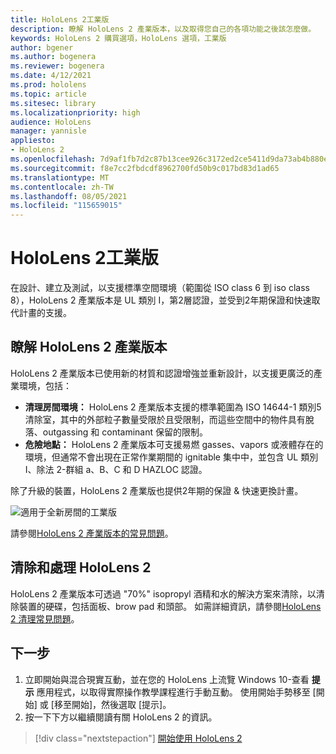 ```yaml
---
title: HoloLens 2工業版
description: 瞭解 HoloLens 2 產業版本，以及取得您自己的各項功能之後該怎麼做。
keywords: HoloLens 2 購買選項，HoloLens 選項，工業版
author: bgener
ms.author: bogenera
ms.reviewer: bogenera
ms.date: 4/12/2021
ms.prod: hololens
ms.topic: article
ms.sitesec: library
ms.localizationpriority: high
audience: HoloLens
manager: yannisle
appliesto:
- HoloLens 2
ms.openlocfilehash: 7d9af1fb7d2c87b13cee926c3172ed2ce5411d9da73ab4b880efb1bd837ca3e5
ms.sourcegitcommit: f8e7cc2fbdcdf8962700fd50b9c017bd83d1ad65
ms.translationtype: MT
ms.contentlocale: zh-TW
ms.lasthandoff: 08/05/2021
ms.locfileid: "115659015"
---
```

# <a name="hololens-2-industrial-edition"></a>HoloLens 2工業版

在設計、建立及測試，以支援標準空間環境（範圍從 ISO class 6 到 iso class 8），HoloLens 2 產業版本是 UL 類別 I，第2層認證，並受到2年期保證和快速取代計畫的支援。

## <a name="learn-about-hololens-2-industrial-edition"></a>瞭解 HoloLens 2 產業版本

HoloLens 2 產業版本已使用新的材質和認證增強並重新設計，以支援更廣泛的產業環境，包括：

- **清理房間環境：** HoloLens 2 產業版本支援的標準範圍為 ISO 14644-1 類別5清除室，其中的外部粒子數量受限於且受限制，而這些空間中的物件具有脫落、outgassing 和 contaminant 保留的限制。
- **危險地點：** HoloLens 2 產業版本可支援易燃 gasses、vapors 或液體存在的環境，但通常不會出現在正常作業期間的 ignitable 集中中，並包含 UL 類別 I、除法 2-群組 a、B、C 和 D HAZLOC 認證。

除了升級的裝置，HoloLens 2 產業版也提供2年期的保證 & 快速更換計畫。

![適用于全新房間的工業版](./images/ie-small-pic.png)

請參閱[HoloLens 2 產業版本的常見問題](hololens2-industrial-edition-faq.md)。

## <a name="cleaning-and-handling-hololens-2"></a>清除和處理 HoloLens 2

HoloLens 2 產業版本可透過 "70%" isopropyl 酒精和水的解決方案來清除，以清除裝置的硬碟，包括面板、brow pad 和頭部。 如需詳細資訊，請參閱[HoloLens 2 清理常見問題](/hololens/hololens2-maintenance)。

## <a name="next-steps"></a>下一步

1. 立即開始與混合現實互動，並在您的 HoloLens 上流覽 Windows 10-查看 **提示** 應用程式，以取得實際操作教學課程進行手動互動。 使用開始手勢移至 [開始] 或 [移至開始]，然後選取 [提示]。
1. 按一下下方以繼續閱讀有關 HoloLens 2 的資訊。

> [!div class="nextstepaction"]
> [開始使用 HoloLens 2](hololens2-basic-usage.md)